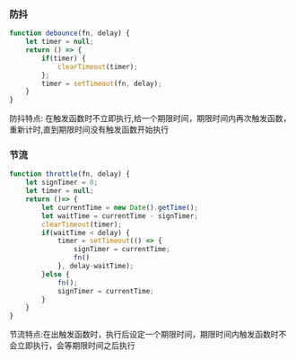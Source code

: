 ### 防抖
```javascript
function debounce(fn, delay) {
    let timer = null;
    return () => {
        if(timer) {
            clearTimeout(timer);
        };
        timer = setTimeout(fn, delay);
    }
}

```

防抖特点: 在触发函数时不立即执行,给一个期限时间，期限时间内再次触发函数，重新计时,直到期限时间没有触发函数开始执行

### 节流
```javascript
function throttle(fn, delay) {
    let signTimer = 0;
    let timer = null;
    return ()=> {
        let currentTime = new Date().getTime();
        let waitTime = currentTime - signTimer;
        clearTimeout(timer);
        if(waitTime < delay) {
            timer = setTimeout(() => {
                signTimer = currentTime;        
                fn()
            }, delay-waitTime);
        }else {
            fn();
            signTimer = currentTime;
        }
    }
}

```

节流特点:在出触发函数时，执行后设定一个期限时间，期限时间内触发函数时不会立即执行，会等期限时间之后执行